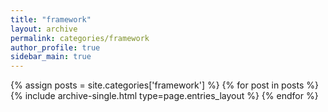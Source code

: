 ```yaml
---
title: "framework"
layout: archive
permalink: categories/framework
author_profile: true
sidebar_main: true
---
```


{% assign posts = site.categories['framework'] %}
{% for post in posts %} {% include archive-single.html type=page.entries_layout %} {% endfor %}